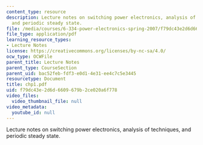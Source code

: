 ```yaml
---
content_type: resource
description: Lecture notes on switching power electronics, analysis of techniques,
  and periodic steady state.
file: /media/courses/6-334-power-electronics-spring-2007/f79dc43e2d6d6609679b2ce020a6f778_chp1.pdf
file_type: application/pdf
learning_resource_types:
- Lecture Notes
license: https://creativecommons.org/licenses/by-nc-sa/4.0/
ocw_type: OCWFile
parent_title: Lecture Notes
parent_type: CourseSection
parent_uid: bac52feb-fdf3-e0d1-4e31-ee4c7c5e3445
resourcetype: Document
title: chp1.pdf
uid: f79dc43e-2d6d-6609-679b-2ce020a6f778
video_files:
  video_thumbnail_file: null
video_metadata:
  youtube_id: null
---
```

Lecture notes on switching power electronics, analysis of techniques, and periodic steady state.